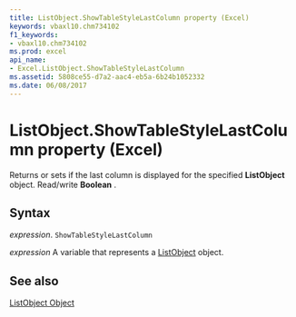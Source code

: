 ```yaml
---
title: ListObject.ShowTableStyleLastColumn property (Excel)
keywords: vbaxl10.chm734102
f1_keywords:
- vbaxl10.chm734102
ms.prod: excel
api_name:
- Excel.ListObject.ShowTableStyleLastColumn
ms.assetid: 5808ce55-d7a2-aac4-eb5a-6b24b1052332
ms.date: 06/08/2017
---
```



# ListObject.ShowTableStyleLastColumn property (Excel)

Returns or sets if the last column is displayed for the specified  **ListObject** object. Read/write **Boolean** .


## Syntax

 _expression_. `ShowTableStyleLastColumn`

 _expression_ A variable that represents a [ListObject](Excel.ListObject.md) object.


## See also


[ListObject Object](Excel.ListObject.md)

